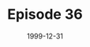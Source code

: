 ---
layout: podcast
title: Episode 36 
number: 36
subtitle: 
summary: 
date: 1999-12-31
location: https://dl.dropboxusercontent.com/s/9tt2srsobztw9wu/watir_podcast_36.mp3?dl=0
size: 
duration: 
---